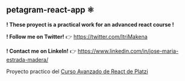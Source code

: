 ## petagram-react-app ⚛️

**! These proyect is a practical work for an advanced react course !**

**! Follow me on Twitter!** 👉 https://twitter.com/ItriMakena

**! Contact me on LinkeIn!** 👉 https://www.linkedin.com/in/jose-maria-estrada-madera/

Proyecto practico del [Curso Avanzado de React de Platzi](https://platzi.com/cursos/react-avanzado/)
